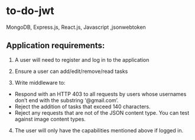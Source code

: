 # to-do-jwt

MongoDB, Express.js, React.js, Javascript ,jsonwebtoken

## Application requirements:

1. A user will need to register and log in to the application

2. Ensure a user can add/edit/remove/read tasks

3.  Write middleware to:
* Respond with an HTTP 403 to all requests by users whose
  usernames don’t end with the substring ‘@gmail.com’.
* Reject the addition of tasks that exceed 140 characters.
* Reject any requests that are not of the JSON content type. You
  can test against image content types.

4. The user will only have the capabilities mentioned above if logged in.
